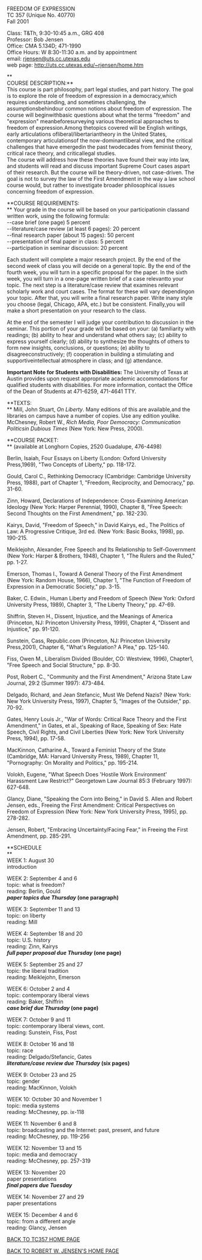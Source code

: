 FREEDOM OF EXPRESSION  
TC 357 (Unique No. 40770)  
Fall 2001  

  
  
Class: T&Th, 9:30-10:45 a.m., GRG 408  
Professor: Bob Jensen  
Office: CMA 5.134D; 471-1990  
Office Hours: W 8:30-11:30 a.m. and by appointment  
email: rjensen@uts.cc.utexas.edu  
web page: http://uts.cc.utexas.edu/~rjensen/home.htm  
  
**  
COURSE DESCRIPTION:**  
  This course is part philosophy, part legal studies, and part history. The
goal is to explore the role of freedom of expression in a democracy,which
requires understanding, and sometimes challenging, the assumptionsbehindour
common notions about freedom of expression. The course will beginwithbasic
questions about what the terms "freedom" and "expression" meanbeforesurveying
various theoretical approaches to freedom of expression.Among thetopics
covered will be English writings, early articulations
ofliberal/libertariantheory in the United States, contemporary articulationsof
the now-dominantliberal view, and the critical challenges that have emergedin
the past twodecades from feminist theory, critical race theory, and
criticallegal studies.  
  The course will address how these theories have found their way into law,
and students will read and discuss important Supreme Court cases aspart of
their research. But the course will be theory-driven, not case-driven. The
goal is not to survey the law of the First Amendment in the way a law school
course would, but rather to investigate broader philosophical issues
concerning freedom of expression.  
  
  
**COURSE REQUIREMENTS:  
**   Your grade in the course will be based on your participationin classand
written work, using the following formula:  
\--case brief (one page) 5 percent  
\--literature/case review (at least 6 pages): 20 percent  
\--final research paper (about 15 pages): 50 percent  
\--presentation of final paper in class: 5 percent  
\--participation in seminar discussion: 20 percent  
  
  Each student will complete a major research project. By the end of the
second week of class you will decide on a general topic. By the end of the
fourth week, you will turn in a specific proposal for the paper. In the sixth
week, you will turn in a one-page written brief of a case relevantto your
topic. The next step is a literature/case review that examines relevant
scholarly work and court cases. The format for these will vary dependingon
your topic. After that, you will write a final research paper. Write inany
style you choose (legal, Chicago, APA, etc.) but be consistent. Finally,you
will make a short presentation on your research to the class.  
  
  At the end of the semester I will judge your contribution to discussion in
the seminar. This portion of your grade will be based on your: (a) familiarity
with readings; (b) ability to hear and understand what others say; (c) ability
to express yourself clearly; (d) ability to synthesize the thoughts of others
to form new insights, conclusions, or questions; (e) ability to
disagreeconstructively; (f) cooperation in building a stimulating and
supportiveintellectual atmosphere in class; and (g) attendance.  
  
**Important Note for Students with Disabilities:** The University of Texas at
Austin provides upon request appropriate academic accommodations for qualified
students with disabilities. For more information, contact the Office of the
Dean of Students at 471-6259, 471-4641 TTY.  
  
  
**TEXTS:  
**   Mill, John Stuart, _On Liberty_. Many editions of this are available,and
the libraries on campus have a number of copies. Use any edition youlike.  
  McChesney, Robert W., _Rich Media, Poor Democracy: Communication Politicsin
Dubious Times_ (New York: New Press, 2000).  
  
  
**COURSE PACKET:  
** (available at Longhorn Copies, 2520 Guadalupe, 476-4498)  
  
Berlin, Isaiah, Four Essays on Liberty (London: Oxford University Press,1969),
"Two Concepts of Liberty," pp. 118-172.  
  
Gould, Carol C., Rethinking Democracy (Cambridge: Cambridge University Press,
1988), part of Chapter 1, "Freedom, Reciprocity, and Democracy," pp. 31-60.  
  
Zinn, Howard, Declarations of Independence: Cross-Examining American Ideology
(New York: Harper Perennial, 1990), Chapter 8, "Free Speech: Second Thoughts
on the First Amendment," pp. 182-230.  
  
Kairys, David, "Freedom of Speech," in David Kairys, ed., The Politics of Law:
A Progressive Critique, 3rd ed. (New York: Basic Books, 1998), pp. 190-215.  
  
Meiklejohn, Alexander, Free Speech and Its Relationship to Self-Government
(New York: Harper & Brothers, 1948), Chapter 1, "The Rulers and the Ruled,"
pp. 1-27.  
  
Emerson, Thomas I., Toward A General Theory of the First Amendment (New York:
Random House, 1966), Chapter 1, "The Function of Freedom of Expression in a
Democratic Society," pp. 3-15.  
  
Baker, C. Edwin., Human Liberty and Freedom of Speech (New York: Oxford
University Press, 1989), Chapter 3, "The Liberty Theory," pp. 47-69.  
  
Shiffrin, Steven H., Dissent, Injustice, and the Meanings of America
(Princeton, NJ: Princeton University Press, 1999), Chapter 4, "Dissent and
Injustice," pp. 91-120.  
  
Sunstein, Cass, Republic.com (Princeton, NJ: Princeton University Press,2001),
Chapter 6, "What's Regulation? A Plea," pp. 125-140.  
  
Fiss, Owen M., Liberalism Divided (Boulder, CO: Westview, 1996), Chapter1,
"Free Speech and Social Structure," pp. 8-30.  
  
Post, Robert C., "Community and the First Amendment," Arizona State Law
Journal, 29:2 (Summer 1997): 473-484.  
  
Delgado, Richard, and Jean Stefancic, Must We Defend Nazis? (New York: New
York University Press, 1997), Chapter 5, "Images of the Outsider," pp. 70-92.  
  
Gates, Henry Louis Jr., "War of Words: Critical Race Theory and the First
Amendment," in Gates, et al., Speaking of Race, Speaking of Sex: Hate Speech,
Civil Rights, and Civil Liberties (New York: New York University Press, 1994),
pp. 17-58.  
  
MacKinnon, Catharine A., Toward a Feminist Theory of the State (Cambridge, MA:
Harvard University Press, 1989), Chapter 11,  
"Pornography: On Morality and Politics," pp. 195-214.  
  
Volokh, Eugene, "What Speech Does 'Hostile Work Environment' Harassment Law
Restrict?" Georgetown Law Journal 85:3 (February 1997): 627-648.  
  
Glancy, Diane, "Speaking the Corn into Being," in David S. Allen and Robert
Jensen, eds., Freeing the First Amendment: Critical Perspectives on Freedom of
Expression (New York: New York University Press, 1995), pp. 278-282.  
  
Jensen, Robert, "Embracing Uncertainty/Facing Fear," in Freeing the First
Amendment, pp. 285-291.  
  
  
  
**SCHEDULE  
**  
WEEK 1: August 30  
introduction  
  
  
WEEK 2: September 4 and 6  
topic: what is freedom?  
reading: Berlin, Gould  
***paper topics due Thursday* (one paragraph)**  
  
  
WEEK 3: September 11 and 13  
topic: on liberty  
reading: Mill  
  
  
WEEK 4: September 18 and 20  
topic: U.S. history  
reading: Zinn, Kairys  
***full paper proposal due Thursday* (one page)**  
  
  
WEEK 5: September 25 and 27  
topic: the liberal tradition  
reading: Meiklejohn, Emerson  
  
  
WEEK 6: October 2 and 4  
topic: contemporary liberal views  
reading: Baker, Shiffrin  
***case brief due Thursday* (one page)**  
  
  
WEEK 7: October 9 and 11  
topic: contemporary liberal views, cont.  
reading: Sunstein, Fiss, Post  
  
  
WEEK 8: October 16 and 18  
topic: race  
reading: Delgado/Stefancic, Gates  
***literature/case review due Thursday* (six pages)**  
  
  
WEEK 9: October 23 and 25  
topic: gender  
reading: MacKinnon, Volokh  
  
  
WEEK 10: October 30 and November 1  
topic: media systems  
reading: McChesney, pp. ix-118  
  
  
WEEK 11: November 6 and 8  
topic: broadcasting and the Internet: past, present, and future  
reading: McChesney, pp. 119-256  
  
  
WEEK 12: November 13 and 15  
topic: media and democracy  
reading: McChesney, pp. 257-319  
  
  
WEEK 13: November 20  
paper presentations  
***final papers due Tuesday***  
  
  
WEEK 14: November 27 and 29  
paper presentations  
  
  
WEEK 15: December 4 and 6  
topic: from a different angle  
reading: Glancy, Jensen



[BACK TO TC357 HOME
PAGE](http://uts.cc.utexas.edu/~rjensen/tc357/tc357home.htm)

[BACK TO ROBERT W. JENSEN'S HOME
PAGE](http://uts.cc.utexas.edu/~rjensen/home.htm)  


